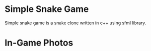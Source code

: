 # Simple Snake Game
Simple snake game is a snake clone written in c++ using sfml library.

# In-Game Photos
